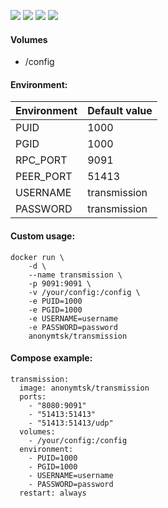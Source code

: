 ![](https://img.shields.io/badge/Transmission-2.94-brightgreen.svg) ![](https://img.shields.io/badge/Alpine-3.7-brightgreen.svg) ![](https://img.shields.io/docker/stars/anonymtsk/transmission.svg) ![](https://img.shields.io/docker/pulls/anonymtsk/transmission.svg)

#### Volumes

- /config

#### Environment:

| Environment | Default value |
|-------------|---------------|
| PUID        | 1000          |
| PGID        | 1000          |
| RPC_PORT    | 9091          |
| PEER_PORT   | 51413         |
| USERNAME    | transmission  |
| PASSWORD    | transmission  |

#### Custom usage:

    docker run \
        -d \
        --name transmission \
        -p 9091:9091 \
        -v /your/config:/config \
        -e PUID=1000
        -e PGID=1000
        -e USERNAME=username
        -e PASSWORD=password
        anonymtsk/transmission

#### Compose example:

    transmission:
      image: anonymtsk/transmission
      ports:
        - "8080:9091"
        - "51413:51413"
        - "51413:51413/udp"
      volumes:
        - /your/config:/config
      environment:
        - PUID=1000
        - PGID=1000
        - USERNAME=username
        - PASSWORD=password
      restart: always
